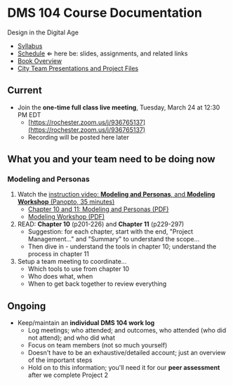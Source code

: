# DMS 104 Course Documentation
Design in the Digital Age

- [Syllabus](syllabus.md)
- [Schedule](schedule.md)  &lArr; here be: slides, assignments, and related links
- [Book Overview](book-overview.md)
- [City Team Presentations and Project Files](files.md)

## Current

- Join the **one-time full class live meeting**, Tuesday, March 24 at 12:30 PM EDT
  - [https://rochester.zoom.us/j/936765137](https://rochester.zoom.us/j/936765137)
  - Recording will be posted here later

## What you and your team need to be doing now

### Modeling and Personas

1. Watch the [instruction video: **Modeling and Personas**, and **Modeling Workshop** (Panopto, 35 minutes)](https://rochester.hosted.panopto.com/Panopto/Pages/Viewer.aspx?id=0b5fa10e-7b81-4aa8-a84e-ab8800f5a48f)
   - [Chapter 10 and 11: Modeling and Personas (PDF)](18-modeling-and-personas/chapter10-11.pdf)
   - [Modeling Workshop (PDF)](18-modeling-and-personas/modeling-workshop.pdf)
2. READ: **Chapter 10** (p201-226) and **Chapter 11** (p229-297)
   - Suggestion: for each chapter, start with the end, "Project Management..." and "Summary" to understand the scope...
   - Then dive in - understand the tools in chapter 10; understand the process in chapter 11
3. Setup a team meeting to coordinate...
   - Which tools to use from chapter 10
   - Who does what, when
   - When to get back together to review everything

## Ongoing

- Keep/maintain an **individual DMS 104 work log**
  - Log meetings; who attended; and outcomes, who attended (who did not attend); and who did what
  - Focus on team members (not so much yourself)
  - Doesn't have to be an exhaustive/detailed account; just an overview of the important steps
  - Hold on to this information; you'll need it for our **peer assessment** after we complete Project 2